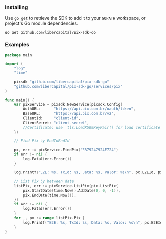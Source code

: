 ### Installing
Use `go get` to retrieve the SDK to add it to your `GOPATH` workspace, or
project's Go module dependencies.

	go get github.com/libercapital/pix-sdk-go

### Examples

```go
package main

import (
	"log"
	"time"

	pixsdk "github.com/libercapital/pix-sdk-go"
	"github.com/libercapital/pix-sdk-go/services/pix"
)

func main() {
	var pixService = pixsdk.NewService(pixsdk.Config{
		AuthURL:      "https://api.pix.com.br/oauth/token",
		BaseURL:      "https://api.pix.com.br/v2",
		ClientId:     "client-id",
		ClientSecret: "client-secret",
		//Certificate: use 	tls.LoadX509KeyPair() for load certificate if you need,
	})

	// Find Pix by EndToEndId

	px, err := pixService.FindPix("E879247924E724")
	if err != nil {
		log.Fatal(err.Error())
	}

	log.Printf("E2E: %s, TxId: %s, Data: %s, Valor: %s\n", px.E2EId, px.TxId, px.Time.Format(time.RFC3339), px.Value)

	// List Pix by between date
	listPix, err := pixService.ListPix(pix.ListPix{
		pix.StartDate(time.Now().AddDate(0, 0, -1)),
		pix.EndDate(time.Now()),
	})
	if err != nil {
		log.Fatal(err.Error())
	}
	for _, px := range listPix.Pix {
		log.Printf("E2E: %s, TxId: %s, Data: %s, Valor: %s\n", px.E2EId, px.TxId, px.Time.Format(time.RFC3339), px.Value)
	}
}


```
